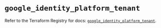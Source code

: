 # `google_identity_platform_tenant`

Refer to the Terraform Registry for docs: [`google_identity_platform_tenant`](https://registry.terraform.io/providers/hashicorp/google/6.29.0/docs/resources/identity_platform_tenant).
